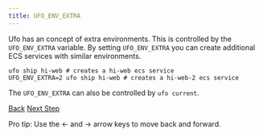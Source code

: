 ```yaml
---
title: UFO_ENV_EXTRA
---
```


Ufo has an concept of extra environments. This is controlled by the `UFO_ENV_EXTRA` variable.  By setting `UFO_ENV_EXTRA` you can create additional ECS services with similar environments.

    ufo ship hi-web # creates a hi-web ecs service
    UFO_ENV_EXTRA=2 ufo ship hi-web # creates a hi-web-2 ecs service

The `UFO_ENV_EXTRA` can also be controlled by `ufo current`.

<a id="prev" class="btn btn-basic" href="{% link _docs/params.md %}">Back</a>
<a id="next" class="btn btn-primary" href="{% link _docs/variables.md %}">Next Step</a>
<p class="keyboard-tip">Pro tip: Use the <- and -> arrow keys to move back and forward.</p>
